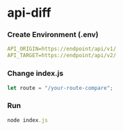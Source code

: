 # api-diff

### Create Environment (.env)
```yml
API_ORIGIN=https://endpoint/api/v1/
API_TARGET=https://endpoint/api/v2/
```

### Change index.js
```js
let route = "/your-route-compare";
```

### Run
```js
node index.js
```
